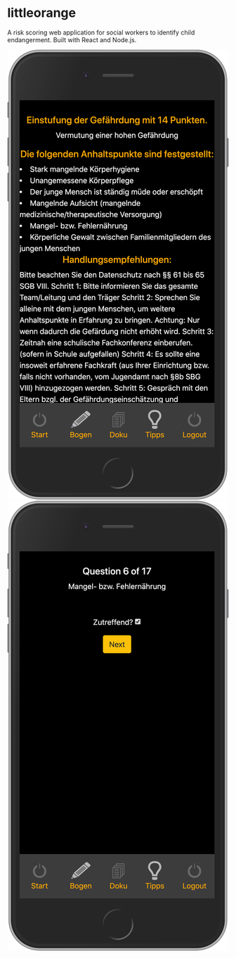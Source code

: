 # littleorange
A risk scoring web application for social workers to identify child endangerment. Built with React and Node.js.

![](images/screen1.png)
![](images/screen2.png)
